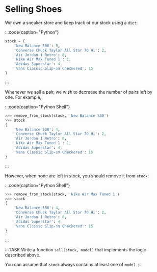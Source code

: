 # Selling Shoes

We own a sneaker store and keep track of our stock using a `dict`:

:::code{caption="Python"}

```python
stock = {
    'New Balance 530': 5,
    'Converse Chuck Taylor All Star 70 Hi': 2,
    'Air Jordan 1 Retro': 8,
    'Nike Air Max Tuned 1': 1,
    'Adidas Superstar': 4,
    'Vans Classic Slip-on Checkered': 15
}
```

:::

Whenever we sell a pair, we wish to decrease the number of pairs left by one.
For example,

:::code{caption="Python Shell"}

```python
>>> remove_from_stock(stock, 'New Balance 530')
>>> stock
{
    'New Balance 530': 4,
    'Converse Chuck Taylor All Star 70 Hi': 2,
    'Air Jordan 1 Retro': 8,
    'Nike Air Max Tuned 1': 1,
    'Adidas Superstar': 4,
    'Vans Classic Slip-on Checkered': 15
}
```

:::

However, when none are left in stock, you should remove it from `stock`:

:::code{caption="Python Shell"}

```python
>>> remove_from_stock(stock, 'Nike Air Max Tuned 1')
>>> stock
{
    'New Balance 530': 4,
    'Converse Chuck Taylor All Star 70 Hi': 2,
    'Air Jordan 1 Retro': 8,
    'Adidas Superstar': 4,
    'Vans Classic Slip-on Checkered': 15
}
```

:::

:::TASK
Write a function `sell(stock, model)` that implements the logic described above.

You can assume that `stock` always contains at least one of `model`.
:::

